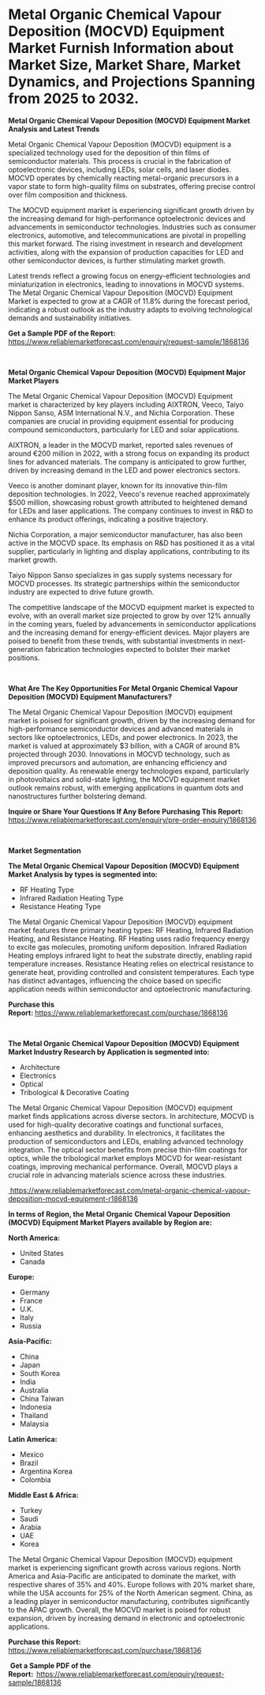 <p><h1>Metal Organic Chemical Vapour Deposition (MOCVD) Equipment Market Furnish Information about Market Size, Market Share, Market Dynamics, and Projections Spanning from 2025 to 2032.</h1></p><p><strong>Metal Organic Chemical Vapour Deposition (MOCVD) Equipment Market Analysis and Latest Trends</strong></p>
<p><p>Metal Organic Chemical Vapour Deposition (MOCVD) equipment is a specialized technology used for the deposition of thin films of semiconductor materials. This process is crucial in the fabrication of optoelectronic devices, including LEDs, solar cells, and laser diodes. MOCVD operates by chemically reacting metal-organic precursors in a vapor state to form high-quality films on substrates, offering precise control over film composition and thickness.</p><p>The MOCVD equipment market is experiencing significant growth driven by the increasing demand for high-performance optoelectronic devices and advancements in semiconductor technologies. Industries such as consumer electronics, automotive, and telecommunications are pivotal in propelling this market forward. The rising investment in research and development activities, along with the expansion of production capacities for LED and other semiconductor devices, is further stimulating market growth.</p><p>Latest trends reflect a growing focus on energy-efficient technologies and miniaturization in electronics, leading to innovations in MOCVD systems. The Metal Organic Chemical Vapour Deposition (MOCVD) Equipment Market is expected to grow at a CAGR of 11.8% during the forecast period, indicating a robust outlook as the industry adapts to evolving technological demands and sustainability initiatives.</p></p>
<p><strong>Get a Sample PDF of the Report:&nbsp;</strong> <a href="https://www.reliablemarketforecast.com/enquiry/request-sample/1868136?utm_campaign=3344&utm_medium=2&utm_source=Github&utm_content=ia&utm_term=12042025&utm_id=metal-organic-chemical-vapour-deposition-mocvd-equipment">https://www.reliablemarketforecast.com/enquiry/request-sample/1868136</a></p>
<p>&nbsp;</p>
<p><strong>Metal Organic Chemical Vapour Deposition (MOCVD) Equipment Major Market Players</strong></p>
<p><p>The Metal Organic Chemical Vapour Deposition (MOCVD) Equipment market is characterized by key players including AIXTRON, Veeco, Taiyo Nippon Sanso, ASM International N.V., and Nichia Corporation. These companies are crucial in providing equipment essential for producing compound semiconductors, particularly for LED and solar applications.</p><p>AIXTRON, a leader in the MOCVD market, reported sales revenues of around €200 million in 2022, with a strong focus on expanding its product lines for advanced materials. The company is anticipated to grow further, driven by increasing demand in the LED and power electronics sectors.</p><p>Veeco is another dominant player, known for its innovative thin-film deposition technologies. In 2022, Veeco's revenue reached approximately $500 million, showcasing robust growth attributed to heightened demand for LEDs and laser applications. The company continues to invest in R&D to enhance its product offerings, indicating a positive trajectory.</p><p>Nichia Corporation, a major semiconductor manufacturer, has also been active in the MOCVD space. Its emphasis on R&D has positioned it as a vital supplier, particularly in lighting and display applications, contributing to its market growth.</p><p>Taiyo Nippon Sanso specializes in gas supply systems necessary for MOCVD processes. Its strategic partnerships within the semiconductor industry are expected to drive future growth.</p><p>The competitive landscape of the MOCVD equipment market is expected to evolve, with an overall market size projected to grow by over 12% annually in the coming years, fueled by advancements in semiconductor applications and the increasing demand for energy-efficient devices. Major players are poised to benefit from these trends, with substantial investments in next-generation fabrication technologies expected to bolster their market positions.</p></p>
<p>&nbsp;</p>
<p><strong>What Are The Key Opportunities For Metal Organic Chemical Vapour Deposition (MOCVD) Equipment Manufacturers?</strong></p>
<p><p>The Metal Organic Chemical Vapour Deposition (MOCVD) equipment market is poised for significant growth, driven by the increasing demand for high-performance semiconductor devices and advanced materials in sectors like optoelectronics, LEDs, and power electronics. In 2023, the market is valued at approximately $3 billion, with a CAGR of around 8% projected through 2030. Innovations in MOCVD technology, such as improved precursors and automation, are enhancing efficiency and deposition quality. As renewable energy technologies expand, particularly in photovoltaics and solid-state lighting, the MOCVD equipment market outlook remains robust, with emerging applications in quantum dots and nanostructures further bolstering demand.</p></p>
<p><strong>Inquire or Share Your Questions If Any Before Purchasing This Report:</strong> <a href="https://www.reliablemarketforecast.com/enquiry/pre-order-enquiry/1868136?utm_campaign=3344&utm_medium=2&utm_source=Github&utm_content=ia&utm_term=12042025&utm_id=metal-organic-chemical-vapour-deposition-mocvd-equipment">https://www.reliablemarketforecast.com/enquiry/pre-order-enquiry/1868136</a></p>
<p>&nbsp;</p>
<p><strong>Market Segmentation</strong></p>
<p><strong>The Metal Organic Chemical Vapour Deposition (MOCVD) Equipment Market Analysis by types is segmented into:</strong></p>
<p><ul><li>RF Heating Type</li><li>Infrared Radiation Heating Type</li><li>Resistance Heating Type</li></ul></p>
<p><p>The Metal Organic Chemical Vapour Deposition (MOCVD) equipment market features three primary heating types: RF Heating, Infrared Radiation Heating, and Resistance Heating. RF Heating uses radio frequency energy to excite gas molecules, promoting uniform deposition. Infrared Radiation Heating employs infrared light to heat the substrate directly, enabling rapid temperature increases. Resistance Heating relies on electrical resistance to generate heat, providing controlled and consistent temperatures. Each type has distinct advantages, influencing the choice based on specific application needs within semiconductor and optoelectronic manufacturing.</p></p>
<p><strong>Purchase this Report:&nbsp;</strong><a href="https://www.reliablemarketforecast.com/purchase/1868136?utm_campaign=3344&utm_medium=2&utm_source=Github&utm_content=ia&utm_term=12042025&utm_id=metal-organic-chemical-vapour-deposition-mocvd-equipment">https://www.reliablemarketforecast.com/purchase/1868136</a></p>
<p>&nbsp;</p>
<p><strong>The Metal Organic Chemical Vapour Deposition (MOCVD) Equipment Market Industry Research by Application is segmented into:</strong></p>
<p><ul><li>Architecture</li><li>Electronics</li><li>Optical</li><li>Tribological & Decorative Coating</li></ul></p>
<p><p>The Metal Organic Chemical Vapour Deposition (MOCVD) equipment market finds applications across diverse sectors. In architecture, MOCVD is used for high-quality decorative coatings and functional surfaces, enhancing aesthetics and durability. In electronics, it facilitates the production of semiconductors and LEDs, enabling advanced technology integration. The optical sector benefits from precise thin-film coatings for optics, while the tribological market employs MOCVD for wear-resistant coatings, improving mechanical performance. Overall, MOCVD plays a crucial role in advancing materials science across these industries.</p></p>
<p><a href="https://www.reliablemarketforecast.com/metal-organic-chemical-vapour-deposition-mocvd-equipment-r1868136?utm_campaign=3344&utm_medium=2&utm_source=Github&utm_content=ia&utm_term=12042025&utm_id=metal-organic-chemical-vapour-deposition-mocvd-equipment">&nbsp;https://www.reliablemarketforecast.com/metal-organic-chemical-vapour-deposition-mocvd-equipment-r1868136</a></p>
<p><strong>In terms of Region, the Metal Organic Chemical Vapour Deposition (MOCVD) Equipment Market Players available by Region are:</strong></p>
<p>
    <p> <strong> North America: </strong>
        <ul>
            <li>United States</li>
            <li>Canada</li>
        </ul>
        </p> 
    <p> <strong> Europe: </strong>
        <ul>
            <li>Germany</li>
            <li>France</li>
            <li>U.K.</li>
            <li>Italy</li>
            <li>Russia</li>
        </ul>
        </p> 
    <p> <strong> Asia-Pacific: </strong>
        <ul>
            <li>China</li>
            <li>Japan</li>
            <li>South Korea</li>
            <li>India</li>
            <li>Australia</li>
            <li>China Taiwan</li>
            <li>Indonesia</li>
            <li>Thailand</li>
            <li>Malaysia</li>
        </ul>
        </p> 
    <p> <strong> Latin America: </strong>
        <ul>
            <li>Mexico</li>
            <li>Brazil</li>
            <li>Argentina Korea</li>
            <li>Colombia</li>
        </ul>
        </p> 
    <p> <strong> Middle East & Africa: </strong>
        <ul>
            <li>Turkey</li>
            <li>Saudi</li>
            <li>Arabia</li>
            <li>UAE</li>
            <li>Korea</li>
        </ul>
    </p>
    </p>
<p><p>The Metal Organic Chemical Vapour Deposition (MOCVD) equipment market is experiencing significant growth across various regions. North America and Asia-Pacific are anticipated to dominate the market, with respective shares of 35% and 40%. Europe follows with 20% market share, while the USA accounts for 25% of the North American segment. China, as a leading player in semiconductor manufacturing, contributes significantly to the APAC growth. Overall, the MOCVD market is poised for robust expansion, driven by increasing demand in electronic and optoelectronic applications.</p></p>
<p><strong>Purchase this Report: </strong><a href="https://www.reliablemarketforecast.com/purchase/1868136?utm_campaign=3344&utm_medium=2&utm_source=Github&utm_content=ia&utm_term=12042025&utm_id=metal-organic-chemical-vapour-deposition-mocvd-equipment">https://www.reliablemarketforecast.com/purchase/1868136</a></p>
<p>&nbsp;<strong>Get a Sample PDF of the Report:&nbsp;&nbsp;</strong><a href="https://www.reliablemarketforecast.com/enquiry/request-sample/1868136?utm_campaign=3344&utm_medium=2&utm_source=Github&utm_content=ia&utm_term=12042025&utm_id=metal-organic-chemical-vapour-deposition-mocvd-equipment">https://www.reliablemarketforecast.com/enquiry/request-sample/1868136</a></p>
<p><strong></strong></p>
<p><p></p><p></p><p></p></p>